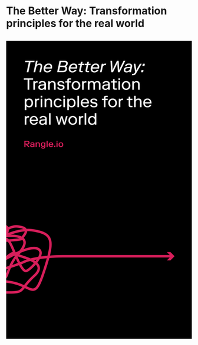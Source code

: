 # The Better Way: Transformation principles for the real world

##  

![](.gitbook/assets/ebook_cover-1-.png)





